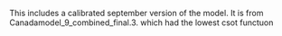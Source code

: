 This includes a calibrated september version of the model. It is from Canadamodel_9_combined_final.3. which had the lowest csot functuon